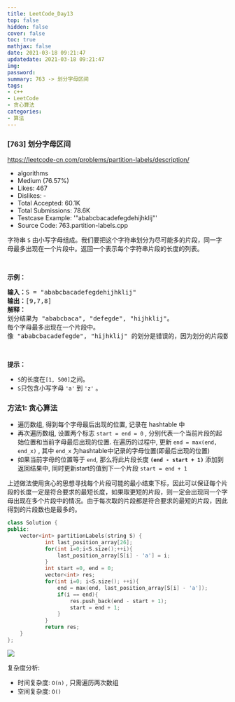```yaml
---
title: LeetCode_Day13
top: false
hidden: false
cover: false
toc: true
mathjax: false
date: 2021-03-18 09:21:47
updatedate: 2021-03-18 09:21:47
img:
password:
summary: 763 -> 划分字母区间
tags:
- c++
- LeetCode
- 贪心算法
categories:
- 算法
---
```


### [763] 划分字母区间

https://leetcode-cn.com/problems/partition-labels/description/

* algorithms
* Medium (76.57%)
* Likes:    467
* Dislikes: -
* Total Accepted:    60.1K
* Total Submissions: 78.6K
* Testcase Example:  '"ababcbacadefegdehijhklij"'
* Source Code:       763.partition-labels.cpp

<p>字符串 <code>S</code> 由小写字母组成。我们要把这个字符串划分为尽可能多的片段，同一字母最多出现在一个片段中。返回一个表示每个字符串片段的长度的列表。</p>

<p> </p>

<p><strong>示例：</strong></p>

<pre>
<strong>输入：</strong>S = "ababcbacadefegdehijhklij"
<strong>输出：</strong>[9,7,8]
<strong>解释：</strong>
划分结果为 "ababcbaca", "defegde", "hijhklij"。
每个字母最多出现在一个片段中。
像 "ababcbacadefegde", "hijhklij" 的划分是错误的，因为划分的片段数较少。
</pre>

<p> </p>

<p><strong>提示：</strong></p>

<ul>
	<li><code>S</code>的长度在<code>[1, 500]</code>之间。</li>
	<li><code>S</code>只包含小写字母 <code>'a'</code> 到 <code>'z'</code> 。</li>
</ul>

### 方法1: 贪心算法

- 遍历数组, 得到每个字母最后出现的位置, 记录在 hashtable 中
- 再次遍历数组, 设置两个标志 `start = end = 0` , 分别代表一个当前片段的起始位置和当前字母最后出现的位置. 在遍历的过程中, 更新 `end = max(end, end_x)` , 其中 `end_x` 为hashtable中记录的字母位置(即最后出现的位置)
- 如果当前字母的位置等于 `end`, 那么将此片段长度 **`(end - start + 1)`** 添加到返回结果中, 同时更新start的值到下一个片段 `start = end + 1`

上述做法使用贪心的思想寻找每个片段可能的最小结束下标，因此可以保证每个片段的长度一定是符合要求的最短长度，如果取更短的片段，则一定会出现同一个字母出现在多个片段中的情况。由于每次取的片段都是符合要求的最短的片段，因此得到的片段数也是最多的。

```cpp
class Solution {
public:
    vector<int> partitionLabels(string S) {
			int last_position_array[26];
			for(int i=0;i<S.size();++i){
				last_position_array[S[i] - 'a'] = i;
			}
			int start =0, end = 0;
			vector<int> res;
			for(int i=0; i<S.size(); ++i){
				end = max(end, last_position_array[S[i] - 'a']);
				if(i == end){
					res.push_back(end - start + 1);
					start = end + 1;
				}
			}
			return res;
    }
};
```

![](https://cdn.jsdelivr.net/gh/liuyaanng/Blog_source@master/blog_images/img/20210324092412.png)

复杂度分析: 
- 时间复杂度: `O(n)` , 只需遍历两次数组
- 空间复杂度: `O()`

